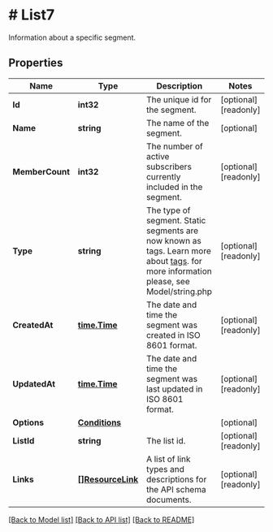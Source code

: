 # # List7
Information about a specific segment.

## Properties 


Name | Type | Description | Notes
------------ | ------------- | ------------- | -------------
**Id**| **int32** | The unique id for the segment.  | [optional] [readonly]
**Name**| **string** | The name of the segment.  | [optional]
**MemberCount**| **int32** | The number of active subscribers currently included in the segment.  | [optional] [readonly]
**Type**| **string** | The type of segment. Static segments are now known as tags. Learn more about [tags](https://mailchimp.com/help/getting-started-tags?utm_source&#x3D;mc-api&amp;utm_medium&#x3D;docs&amp;utm_campaign&#x3D;apidocs). for more information please, see Model/string.php  | [optional] [readonly]
**CreatedAt**| [**time.Time**](time.Time.md) | The date and time the segment was created in ISO 8601 format.  | [optional] [readonly]
**UpdatedAt**| [**time.Time**](time.Time.md) | The date and time the segment was last updated in ISO 8601 format.  | [optional] [readonly]
**Options**| [**Conditions**](Conditions.md) |   | [optional]
**ListId**| **string** | The list id.  | [optional] [readonly]
**Links**| [**[]ResourceLink**](ResourceLink.md) | A list of link types and descriptions for the API schema documents.  | [optional] [readonly]


[[Back to Model list]](../../README.md#models) [[Back to API list]](../../README.md#endpoints) [[Back to README]](../../README.md)

